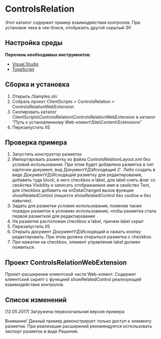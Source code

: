 ﻿# ControlsRelation

Этот каталог содержит пример взаимодействия контролов.
При установке чека в чек-боксе, отобразить другой скрытый ЭУ. 

## Настройка среды

**Перечень необходимых инструментов:** 
* [Visual Studio](https://www.visualstudio.com)
* [TypeScript](https://www.typescriptlang.org)

## Сборка и установка

1. Открыть /Samples.sln
2. Собрать проект ClientScripts > ControlsRelation > ControlsRelationWebExtension
3. Скопировать каталог ClientScripts\ControlsRelation\ControlsRelationWebExtension в каталог "Путь к установленному Web-клиент\Site\Content\Extensions"
4. Перезапустить IIS

## Проверка примера

1. Запустить конструктор разметок
2. Импортировать разметку из файла ControlsRelationLayout.xml без условий использования. При этом будет добавлена разметка в тип карточки документ, вид ДокументУД\Исходящий
2'. Либо создать в виде ДокументУД\Исходящий разметку для редактирования, добавить туда block, в него checkbox и label,
для label снять флаг со свойства Visibility и записать отображаемое имя в свойство Text, для checkbox добавить на onDataChanged вызов функции showRelatedControl
(пишется showRelatedControl без скобок и без кавычек).
3. Задать для разметки условия использования, поменяв также порядок разметок в условиях использования, чтобы разметка стала первой разметкой для редактирования 
4. На разметке расположен checkbox и label, причем label скрыт
5. Перезапустить IIS
6. Открыть документ ДокументУД\Исходящий и нажать кнопку редактировать. При этом должна открыться разметка с checkbox.
7. При нажатии на checkbox, элемент управления label должен появиться.

## Проект ControlsRelationWebExtension

Проект-расширение клиентской части Web-клиент. Содержит клиентский скрипт c функцией showRelatedControl реализующей взаимодействие контролов.

## Список изменений

[12.05.2017] Загружена первоначальная версия примера

Внимание! Данный пример демонстрирует только доступ к элементу разметки. 
При реализации расширений рекомендуется использовать экспорт разметок в виде Решения.